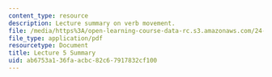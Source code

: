 ```yaml
---
content_type: resource
description: Lecture summary on verb movement.
file: /media/https%3A/open-learning-course-data-rc.s3.amazonaws.com/24-902-language-and-its-structure-ii-syntax-fall-2003/ab6753a136faacbc82c67917832cf100_ln5_summary.pdf
file_type: application/pdf
resourcetype: Document
title: Lecture 5 Summary
uid: ab6753a1-36fa-acbc-82c6-7917832cf100
---
```

